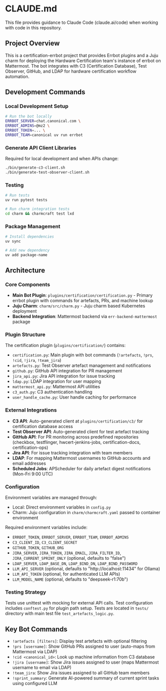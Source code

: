 # CLAUDE.md

This file provides guidance to Claude Code (claude.ai/code) when working with code in this repository.

## Project Overview

This is a certification-errbot project that provides Errbot plugins and a Juju charm for deploying the Hardware Certification team's instance of errbot on Mattermost. The bot integrates with C3 (Certification Database), Test Observer, GitHub, and LDAP for hardware certification workflow automation.

## Development Commands

### Local Development Setup
```bash
# Run the bot locally
ERRBOT_SERVER=chat.canonical.com \
ERRBOT_ADMINS=@mz2 \
ERRBOT_TOKEN=... \
ERRBOT_TEAM=canonical uv run errbot
```

### Generate API Client Libraries
Required for local development and when APIs change:
```bash
./bin/generate-c3-client.sh
./bin/generate-test-observer-client.sh
```

### Testing
```bash
# Run tests
uv run pytest tests

# Run charm integration tests
cd charm && charmcraft test lxd
```

### Package Management
```bash
# Install dependencies
uv sync

# Add new dependency
uv add package-name
```

## Architecture

### Core Components

- **Main Bot Plugin**: `plugins/certification/certification.py` - Primary errbot plugin with commands for artefacts, PRs, and machine lookup
- **Juju Charm**: `charm/src/charm.py` - Juju charm based Kubernetes deployment
- **Backend Integration**: Mattermost backend via `err-backend-mattermost` package

### Plugin Structure

The certification plugin (`plugins/certification/`) contains:
- `certification.py`: Main plugin with bot commands (`!artefacts`, `!prs`, `!cid`, `!jira`, `!team_jira`)
- `artefacts.py`: Test Observer artefact management and notifications
- `github.py`: GitHub API integration for PR management
- `jira_api.py`: Jira API integration for issue tracking
- `ldap.py`: LDAP integration for user mapping
- `mattermost_api.py`: Mattermost API utilities
- `c3_auth.py`: C3 authentication handling
- `user_handle_cache.py`: User handle caching for performance

### External Integrations

- **C3 API**: Auto-generated client at `plugins/certification/c3/` for certification database access
- **Test Observer API**: Auto-generated client for test artefact tracking
- **GitHub API**: For PR monitoring across predefined repositories (checkbox, testflinger, hwcert-jenkins-jobs, certification-docs, certification-ops)
- **Jira API**: For issue tracking integration with team members
- **LDAP**: For mapping Mattermost usernames to GitHub accounts and email addresses
- **Scheduled Jobs**: APScheduler for daily artefact digest notifications (Mon-Fri 9:00 UTC)

### Configuration

Environment variables are managed through:
- Local: Direct environment variables in `config.py`
- Charm: Juju configuration in `charm/charmcraft.yaml` passed to container environment

Required environment variables include:
- `ERRBOT_TOKEN`, `ERRBOT_SERVER`, `ERRBOT_TEAM`, `ERRBOT_ADMINS`
- `C3_CLIENT_ID`, `C3_CLIENT_SECRET`
- `GITHUB_TOKEN`, `GITHUB_ORG`
- `JIRA_SERVER`, `JIRA_TOKEN`, `JIRA_EMAIL`, `JIRA_FILTER_ID`, `JIRA_CURRENT_SPRINT_ONLY` (optional, defaults to "false")
- `LDAP_SERVER`, `LDAP_BASE_DN`, `LDAP_BIND_DN`, `LDAP_BIND_PASSWORD`
- `LLM_API_SERVER` (optional, defaults to "http://localhost:11434" for Ollama)
- `LLM_API_TOKEN` (optional, for authenticated LLM APIs)
- `LLM_MODEL_NAME` (optional, defaults to "deepseek-r1:70b")

### Testing Strategy

Tests use unittest with mocking for external API calls. Test configuration includes `conftest.py` for plugin path setup. Tests are located in `tests/` directory with main test file `test_artefacts_logic.py`.

## Key Bot Commands

- `!artefacts [filters]`: Display test artefacts with optional filtering
- `!prs [username]`: Show GitHub PRs assigned to user (auto-maps from Mattermost via LDAP)
- `!cid <canonical_id>`: Look up machine information from C3 database
- `!jira [username]`: Show Jira issues assigned to user (maps Mattermost username to email via LDAP)
- `!team_jira`: Show Jira issues assigned to all GitHub team members
- `!sprint_summary`: Generate AI-powered summary of current sprint tasks using configured LLM